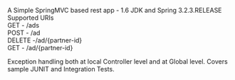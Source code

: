 A Simple SpringMVC based rest app - 1.6 JDK and Spring 3.2.3.RELEASE
Supported URIs  
  GET - /ads  
  POST - /ad   
  DELETE -/ad/{partner-id}  
  GET - /ad/{partner-id}
  
 Exception handling both at local Controller level and at Global level.
 Covers sample JUNIT and Integration Tests.
